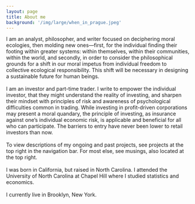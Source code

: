```yaml
---
layout: page
title: About me
background: '/img/large/when_in_prague.jpeg'
---
```

I am an analyst, philosopher, and writer focused on deciphering moral ecologies, then molding new ones—first, for the individual finding their footing within greater systems: within themselves, within their communities, within the world, and secondly, in order to consider the philosophical grounds for a shift in our moral impetus from individual freedom to collective ecological responsibility. This shift will be necessary in designing a sustainable future for human beings.
<br><br>
I am an investor and part-time trader. I write to empower the individual investor, that they might understand the reality of investing, and sharpen their mindset with principles of risk and awareness of psychological difficulties common in trading. While investing in profit-driven corporations may present a moral quandary, the principle of investing, as insurance against one’s individual economic risk, is applicable and beneficial for all who can participate. The barriers to entry have never been lower to retail investors than now.
<br><br>
To view descriptions of my ongoing and past projects, see projects at the top right in the navigation bar. For most else, see musings, also located at the top right.
<br><br>
I was born in California, but raised in North Carolina. I attended the University of North Carolina at Chapel Hill where I studied statistics and economics.
<br><br>
I currently live in Brooklyn, New York.
